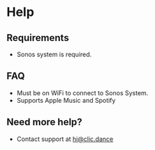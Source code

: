 # Help

## Requirements

- Sonos system is required.

## FAQ

- Must be on WiFi to connect to Sonos System.
- Supports Apple Music and Spotify

## Need more help?

- Contact support at hi@clic.dance


